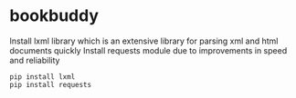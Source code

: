 # bookbuddy

Install lxml library which is an extensive library for parsing xml and html documents quickly
Install requests module due to improvements in speed and reliability
```
pip install lxml
pip install requests
```